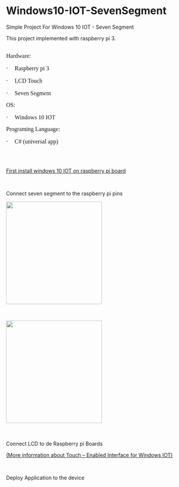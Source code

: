 # Windows10-IOT-SevenSegment
Simple Project For Windows 10 IOT - Seven Segment <br/>

This project implemented with raspberry pi 3. <br/>
<br/>

<p><span style="font-family: Calibri; font-size: medium;">Hardware:</span></p>
<p><span style="font-size: medium;">&middot;</span><span style="font: 7pt 'Times New Roman'; margin: 0px; font-size-adjust: none; font-stretch: normal;">&nbsp;&nbsp;&nbsp;&nbsp;&nbsp;&nbsp;&nbsp; </span><span style="font-family: Calibri; font-size: medium;">Raspberry pi 3</span></p>
<p><span style="font-size: medium;">&middot;</span><span style="font: 7pt 'Times New Roman'; margin: 0px; font-size-adjust: none; font-stretch: normal;">&nbsp;&nbsp;&nbsp;&nbsp;&nbsp;&nbsp;&nbsp; </span><span style="font-family: Calibri; font-size: medium;">LCD Touch</span></p>
<p><span style="font-size: medium;">&middot;</span><span style="font: 7pt 'Times New Roman'; margin: 0px; font-size-adjust: none; font-stretch: normal;">&nbsp;&nbsp;&nbsp;&nbsp;&nbsp;&nbsp;&nbsp; </span><span style="font-family: Calibri; font-size: medium;">Seven Segment</span></p>
<p><span style="font-family: Calibri; font-size: medium;">OS:</span></p>
<p><span style="font-size: medium;">&middot;</span><span style="font: 7pt 'Times New Roman'; margin: 0px; font-size-adjust: none; font-stretch: normal;">&nbsp;&nbsp;&nbsp;&nbsp;&nbsp;&nbsp;&nbsp; </span><span style="font-family: Calibri; font-size: medium;">Windows 10 IOT</span></p>
<p><span style="font-family: Calibri; font-size: medium;">Programing Language:</span></p>
<p><span style="font-size: medium;">&middot;</span><span style="font: 7pt 'Times New Roman'; margin: 0px; font-size-adjust: none; font-stretch: normal;">&nbsp;&nbsp;&nbsp;&nbsp;&nbsp;&nbsp;&nbsp; </span><span style="font-family: Calibri; font-size: medium;">C# (universal app)</span></p>
<br/>
<br/>
<p><a href="https://developer.microsoft.com/en-us/windows/iot/Docs/GetStarted/rpi3/sdcard/stable/GetStartedStep1.htm">First install windows 10 IOT on raspberry pi board</a></p>
<br/>

Connect seven segment to the raspberry pi pins<br/>
<p><img src="a" alt="" width="262" height="280" /></p><br/>
<p><img src="a" alt="" width="262" height="280" /></p><br/>
<br/>
Connect LCD to de Raspberry pi Boards<br/>
<p><a href="https://www.hackster.io/dotMorten/windowsiottouch-44af19">(More information about Touch &ndash; Enabled Interface for Windows IOT)</a></p><br/>

Deploy Application to the device<br/>
